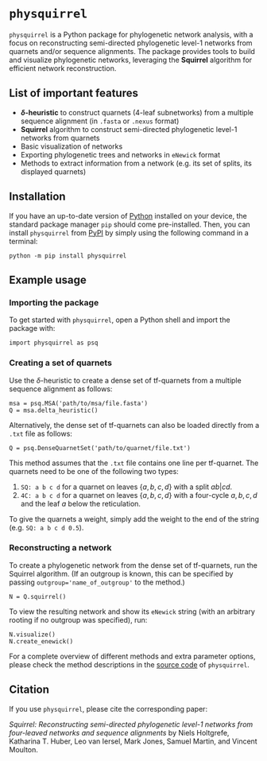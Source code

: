 # `physquirrel`
`physquirrel` is a Python package for phylogenetic network analysis, with a focus on reconstructing semi-directed phylogenetic level-1 networks from quarnets and/or sequence alignments. The package provides tools to build and visualize phylogenetic networks, leveraging the **Squirrel** algorithm for efficient network reconstruction.


## List of important features
- **$\delta$-heuristic** to construct quarnets (4-leaf subnetworks) from a multiple sequence alignment (in `.fasta` or `.nexus` format)
- **Squirrel** algorithm to construct semi-directed phylogenetic level-1 networks from quarnets
- Basic visualization of networks
- Exporting phylogenetic trees and networks in `eNewick` format
- Methods to extract information from a network (e.g. its set of splits, its displayed quarnets)

## Installation
If you have an up-to-date version of [Python](https://www.python.org/downloads/) installed on your device, the standard package manager `pip` should come pre-installed. Then, you can install `physquirrel` from [PyPI](https://pypi.org/project/physquirrel/) by simply using the following command in a terminal:

```
python -m pip install physquirrel
```

  
## Example usage

### Importing the package
To get started with `physquirrel`, open a Python shell and import the package with:

```
import physquirrel as psq
```

### Creating a set of quarnets
Use the $\delta$-heuristic to create a dense set of tf-quarnets from a multiple sequence alignment as follows:
```
msa = psq.MSA('path/to/msa/file.fasta')
Q = msa.delta_heuristic()
```

Alternatively, the dense set of tf-quarnets can also be loaded directly from a `.txt` file as follows:
```
Q = psq.DenseQuarnetSet('path/to/quarnet/file.txt')
```
This method assumes that the `.txt` file contains one line per tf-quarnet. The quarnets need to be one of the following two types:
1. `SQ: a b c d` for a quarnet on leaves $\{a,b,c,d\}$ with a split $ab|cd$.
2. `4C: a b c d` for a quarnet on leaves $\{a,b,c,d\}$ with a four-cycle $a,b,c,d$ and the leaf $a$ below the reticulation.

To give the quarnets a weight, simply add the weight to the end of the string (e.g. `SQ: a b c d 0.5`).

### Reconstructing a network
To create a phylogenetic network from the dense set of tf-quarnets, run the Squirrel algorithm. (If an outgroup is known, this can be specified by passing `outgroup='name_of_outgroup'` to the method.)
```
N = Q.squirrel()
```
To view the resulting network and show its `eNewick` string (with an arbitrary rooting if no outgroup was specified), run:
```
N.visualize()
N.create_enewick()
```
        
For a complete overview of different methods and extra parameter options, please check the method descriptions in the [source code](https://github.com/nholtgrefe/squirrel/tree/main/physquirrel/src/physquirrel) of `physquirrel`.


## Citation
If you use `physquirrel`, please cite the corresponding paper:

*Squirrel: Reconstructing semi-directed phylogenetic level-1 networks from four-leaved networks and sequence alignments* by Niels Holtgrefe, Katharina T. Huber, Leo van Iersel, Mark Jones, Samuel Martin, and Vincent Moulton.
